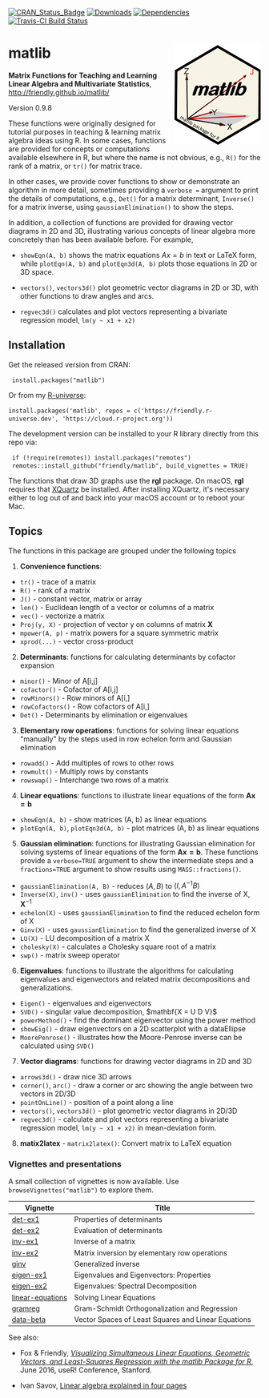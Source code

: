 <!-- badges: start -->

[![CRAN_Status_Badge](http://www.r-pkg.org/badges/version/matlib)](https://cran.r-project.org/package=matlib)
[![Downloads](http://cranlogs.r-pkg.org/badges/grand-total/matlib)](https://cran.r-project.org/package=matlib)
[![Dependencies](https://tinyverse.netlify.com/badge/matlib)](https://cran.r-project.org/package=matlib)
[![Travis-CI Build Status](https://travis-ci.org/friendly/matlib.svg?branch=master)](https://travis-ci.org/friendly/matlib)

<!-- badges: end -->

# matlib <img src="man/figures/logo.png" align="right" height="200px" />

**Matrix Functions for Teaching and Learning Linear Algebra and Multivariate Statistics**, http://friendly.github.io/matlib/

Version 0.9.8

These functions were originally designed for tutorial purposes in teaching & learning matrix algebra
ideas using R. In some cases, functions are provided for concepts or computations available
elsewhere in R, but where the name is not obvious, e.g., `R()` for the rank of a matrix,
or `tr()` for matrix trace.

In other
cases, we provide cover functions to show or demonstrate an algorithm in more detail, sometimes
providing a `verbose =` argument to print the details of computations, e.g., `Det()` for a
matrix determinant, `Inverse()` for a matrix inverse, using `gaussianElimination()` to show the
steps.

In addition, a collection of functions are provided for drawing vector diagrams in 2D and 3D, illustrating
various concepts of linear algebra more concretely than has been available before.
For example, 

* `showEqn(A, b)` shows the matrix equations $A x = b$ in text or LaTeX form, while
`plotEqn(A, b)` and `plotEqn3d(A, b)` plots those equations in 2D or 3D space.

* `vectors()`, `vectors3d()` plot geometric vector diagrams in 2D or 3D, with other functions to draw
angles and arcs.

* `regvec3d()` calculates and plot vectors representing a bivariate regression model, `lm(y ~ x1 + x2)`

## Installation

Get the released version from CRAN:

     install.packages("matlib")

Or from my [R-universe](https://friendly.r-universe.dev):

    install.packages('matlib', repos = c('https://friendly.r-universe.dev', 'https://cloud.r-project.org'))

The development version can be installed to your R library directly from this repo via:

     if (!require(remotes)) install.packages("remotes")
     remotes::install_github("friendly/matlib", build_vignettes = TRUE)


The functions that draw 3D graphs use the **rgl** package. On macOS, **rgl** requires that [XQuartz](https://www.xquartz.org/) be installed. After installing XQuartz, it's necessary either to log out of and back into your macOS account or to reboot your Mac.


## Topics
The functions in this package are grouped under the following topics

1. **Convenience functions**:  

  - `tr()` - trace of a matrix
  - `R()` - rank of a matrix
  - `J()` - constant vector, matrix or array
  - `len()` - Euclidean length of a vector or columns of a matrix
  - `vec()` - vectorize a matrix
  - `Proj(y, X)` - projection of vector y on columns of matrix **X**
  - `mpower(A, p)` - matrix powers for a square symmetric matrix
  - `xprod(...)` - vector cross-product

2. **Determinants**: functions for calculating determinants by cofactor expansion

  - `minor()` - Minor of A[i,j]
  - `cofactor()` - Cofactor of A[i,j]
  - `rowMinors()` - Row minors of A[i,]
  - `rowCofactors()` - Row cofactors of A[i,]
  - `Det()` - Determinants by elimination or eigenvalues

3. **Elementary row operations**: functions for solving linear equations "manually" by the steps used in row echelon form and Gaussian elimination

  - `rowadd()` - Add multiples of rows to other rows
  - `rowmult()` - Multiply rows by constants
  - `rowswap()` - Interchange two rows of a matrix

4. **Linear equations**: functions to illustrate linear equations of the form $\mathbf{A x = b}$

  - `showEqn(A, b)` - show matrices (A, b) as linear equations
  - `plotEqn(A, b)`, `plotEqn3d(A, b)`  - plot matrices (A, b) as linear equations
  
5. **Gaussian elimination**: functions for illustrating Gaussian elimination for solving systems of linear equations of the form
$\mathbf{A x = b}$.  These functions provide a `verbose=TRUE` argument to show the intermediate steps
and a `fractions=TRUE` argument to show results using `MASS::fractions()`.

  - `gaussianElimination(A, B)` - reduces $(A, B)$ to $(I, A^{-1} B)$
  - `Inverse(X)`, `inv()` - uses `gaussianElimination` to find the inverse of X, $\mathbf{X}^{-1}$
  - `echelon(X)` - uses `gaussianElimination` to find the reduced echelon form of X
  - `Ginv(X)` - uses `gaussianElimination` to find the generalized inverse of X
  - `LU(X)` - LU decomposition of a matrix X
  - `cholesky(X)` - calculates a Cholesky square root of a matrix
  - `swp()` - matrix sweep operator

6. **Eigenvalues**: functions to illustrate the algorithms for calculating eigenvalues and eigenvectors and related matrix decompositions and generalizations.

  - `Eigen()` - eigenvalues and eigenvectors
  - `SVD()` - singular value decomposition, \$mathbf{X = U D V}$
  - `powerMethod()` - find the dominant eigenvector using the power method 
  - `showEig()` - draw eigenvectors on a 2D scatterplot with a dataEllipse
  - `MoorePenrose()` - illustrates how the Moore-Penrose inverse can be calculated using `SVD()`

7. **Vector diagrams**: functions for drawing vector diagrams in 2D and 3D

  - `arrows3d()` - draw nice 3D arrows
  - `corner()`, `arc()` -  draw a corner or arc showing the angle between two vectors in 2D/3D
  - `pointOnLine()` - position of a point along a line
  - `vectors()`, `vectors3d()` - plot geometric vector diagrams in 2D/3D 
  - `regvec3d()` - calculate and plot vectors representing a bivariate regression model, `lm(y ~ x1 + x2)` in mean-deviation form.

8. **matix2latex** - `matrix2latex()`: Convert matrix to LaTeX equation

### Vignettes and presentations

A small collection of vignettes is now available.  Use `browseVignettes("matlib")` to explore them.

| Vignette                                                                            | Title                                         |
|-------------------------------------------------------------------------------------|-----------------------------------------------|
| [det-ex1](http://friendly.github.io/matlib/articles/det-ex1.html)                   | Properties of determinants                    |
| [det-ex2](http://friendly.github.io/matlib/articles/det-ex2.html)                   | Evaluation of determinants                    |
| [inv-ex1](http://friendly.github.io/matlib/articles/inv-ex1.html)                   | Inverse of a matrix                           |
| [inv-ex2](http://friendly.github.io/matlib/articles/inv-ex2.html)                   | Matrix inversion by elementary row operations |
| [ginv](http://friendly.github.io/matlib/articles/ginv.html)                         | Generalized inverse                           |
| [eigen-ex1](http://friendly.github.io/matlib/articles/eigen-ex1.html)              | Eigenvalues and Eigenvectors: Properties      |
| [eigen-ex2](http://friendly.github.io/matlib/articles/eigen-ex2.html)               | Eigenvalues: Spectral Decomposition           |
| [linear-equations](http://friendly.github.io/matlib/articles/linear-equations.html) | Solving Linear Equations                      |
| [gramreg](http://friendly.github.io/matlib/articles/gramreg.html)                   | Gram-Schmidt Orthogonalization and Regression |
| [data-beta](http://friendly.github.io/matlib/articles/data-beta.html)               | Vector Spaces of Least Squares and Linear Equations |


See also: 

* Fox & Friendly, [_Visualizing Simultaneous Linear Equations, Geometric Vectors, and Least-Squares Regression with the matlib Package for R_](https://socialsciences.mcmaster.ca/jfox/Papers/matlib-useR2016.pdf),
June 2016, useR! Conference, Stanford.

* Ivan Savov, [Linear algebra explained in four pages](https://souravsengupta.com/cds2016/lectures/Savov_Notes.pdf)


